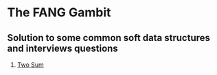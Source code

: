 # The FANG Gambit
## Solution to some common soft data structures and interviews questions

1. [Two Sum](./0x01-two_sum/optimized.ins.js)
